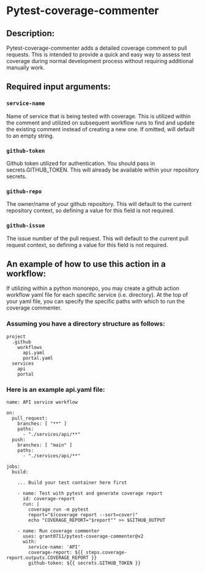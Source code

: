 # Pytest-coverage-commenter

## Description:

Pytest-coverage-commenter adds a detailed coverage comment to pull requests. This is intended to provide a quick and easy way to assess test coverage during normal development process without requiring additional manually work.

## Required input arguments:

### `service-name`

Name of service that is being tested with coverage. This is utilized within the comment and utilized on subsequent workflow runs to find and update the existing comment instead of creating a new one. If omitted, will default to an empty string.

### `github-token`

Github token utilized for authentication. You should pass in secrets.GITHUB_TOKEN. This will already be available within your repository secrets.

### `github-repo`

The owner/name of your github repository. This will default to the current repository context, so defining a value for this field is not required.

### `github-issue`

The issue number of the pull request. This will default to the current pull request context, so defining a value for this field is not required.


## An example of how to use this action in a workflow:

If utilizing within a python monorepo, you may create a github action workflow yaml file for each specific service (i.e. directory). At the top of your yaml file, you can specify the specific paths with which to run the coverage commenter.

### Assuming you have a directory structure as follows:

```
project
  .github
    workflows
      api.yaml
      portal.yaml
  services
    api
    portal
```

### Here is an example api.yaml file:

```
name: API service workflow

on:
  pull_request:
    branches: [ "**" ]
    paths:
      - "./services/api/**"
  push:
    branches: [ "main" ]
    paths:
      - "./services/api/**"

jobs:
  build:
    
    ... Build your test container here first

    - name: Test with pytest and generate coverage report
      id: coverage-report
      run: |
        coverage run -m pytest
        report="$(coverage report --sort=cover)"
        echo "COVERAGE_REPORT="$report"" >> $GITHUB_OUTPUT
    
    - name: Run coverage commenter
      uses: grant0711/pytest-coverage-commenter@v2
      with:
        service-name: 'API'
        coverage-report: ${{ steps.coverage-report.outputs.COVERAGE_REPORT }}
        github-token: ${{ secrets.GITHUB_TOKEN }}
```

